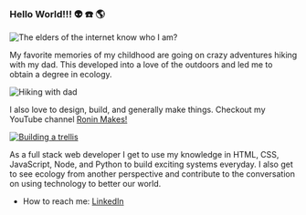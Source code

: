 ### Hello World!!! :alien: :phone: :earth_americas:

![The elders of the internet know who I am?](https://64.media.tumblr.com/tumblr_m5z67dpX8e1qkfwf2o1_1280.png)

My favorite memories of my childhood are going on crazy adventures hiking with my dad. This developed into a love of the outdoors and led me to obtain a degree in ecology.

![Hiking with dad](https://user-images.githubusercontent.com/11523076/109339263-a0640f80-7824-11eb-8b31-f5c285d98456.jpg)

I also love to design, build, and generally make things. Checkout my YouTube channel [Ronin Makes!](https://www.youtube.com/channel/UCK_vYVjTH87uocFYAbkJQlQ)

[![Building a trellis](https://user-images.githubusercontent.com/11523076/109340820-bd99dd80-7826-11eb-9bbb-0ae21502c405.PNG)](https://www.youtube.com/watch?v=zOxiyetVy-8&t=11s)

As a full stack web developer I get to use my knowledge in HTML, CSS, JavaScript, Node, and Python to build exciting systems everyday. I also get to see ecology from another perspective and contribute to the conversation on using technology to better our world. 

- How to reach me: [LinkedIn](https://www.linkedin.com/in/april-ashby/)
